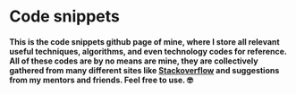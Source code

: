 # Code snippets

#### This is the code snippets github page of mine, where I store all relevant useful techniques, algorithms, and even technology codes for reference. All of these codes are by no means are mine, they are collectively gathered from many different sites like [Stackoverflow](http://stackoverflow.com) and suggestions from my mentors and friends. Feel free to use. :nerd_face: